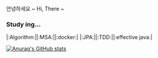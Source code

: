 안녕하세요 ~  Hi, There ~
<h3 align="left">Study ing...</h3>
|:Algorithm:||:MSA:||:docker:|
|:JPA:||:TDD:||:effective java:|

[![Anurag's GitHub stats](https://github-readme-stats.vercel.app/api?username=ldk-hub&hide=contribs&count_private=true&show_icons=true&show_icons=true&theme=dracula)](https://github.com/anuraghazra/github-readme-stats)
